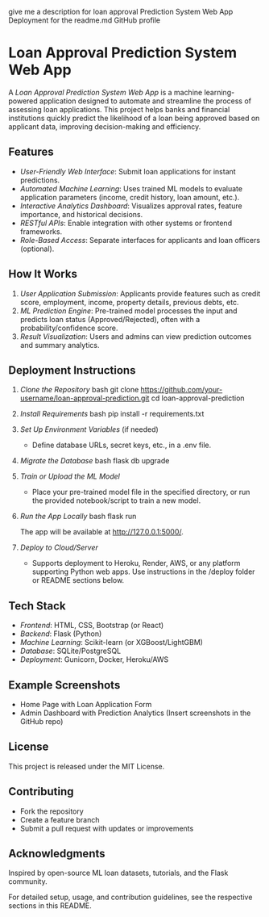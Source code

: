 
give me a description for loan approval Prediction System Web App Deployment for the readme.md GitHub profile

# Loan Approval Prediction System Web App

A *Loan Approval Prediction System Web App* is a machine learning-powered application designed to automate and streamline the process of assessing loan applications. This project helps banks and financial institutions quickly predict the likelihood of a loan being approved based on applicant data, improving decision-making and efficiency.

## Features

- *User-Friendly Web Interface*: Submit loan applications for instant predictions.
- *Automated Machine Learning*: Uses trained ML models to evaluate application parameters (income, credit history, loan amount, etc.).
- *Interactive Analytics Dashboard*: Visualizes approval rates, feature importance, and historical decisions.
- *RESTful APIs*: Enable integration with other systems or frontend frameworks.
- *Role-Based Access*: Separate interfaces for applicants and loan officers (optional).

## How It Works

1. *User Application Submission*: Applicants provide features such as credit score, employment, income, property details, previous debts, etc.
2. *ML Prediction Engine*: Pre-trained model processes the input and predicts loan status (Approved/Rejected), often with a probability/confidence score.
3. *Result Visualization*: Users and admins can view prediction outcomes and summary analytics.

## Deployment Instructions

1. *Clone the Repository*
   bash
   git clone https://github.com/your-username/loan-approval-prediction.git
   cd loan-approval-prediction
   
2. *Install Requirements*
   bash
   pip install -r requirements.txt
   
3. *Set Up Environment Variables* (if needed)
   - Define database URLs, secret keys, etc., in a .env file.
4. *Migrate the Database*
   bash
   flask db upgrade
   
5. *Train or Upload the ML Model*
   - Place your pre-trained model file in the specified directory, or run the provided notebook/script to train a new model.
6. *Run the App Locally*
   bash
   flask run
   
   The app will be available at http://127.0.0.1:5000/.

7. *Deploy to Cloud/Server*
   - Supports deployment to Heroku, Render, AWS, or any platform supporting Python web apps. Use instructions in the /deploy folder or README sections below.

## Tech Stack

- *Frontend*: HTML, CSS, Bootstrap (or React)
- *Backend*: Flask (Python)
- *Machine Learning*: Scikit-learn (or XGBoost/LightGBM)
- *Database*: SQLite/PostgreSQL
- *Deployment*: Gunicorn, Docker, Heroku/AWS

## Example Screenshots

- Home Page with Loan Application Form
- Admin Dashboard with Prediction Analytics (Insert screenshots in the GitHub repo)

## License

This project is released under the MIT License.

## Contributing

- Fork the repository
- Create a feature branch
- Submit a pull request with updates or improvements

## Acknowledgments

Inspired by open-source ML loan datasets, tutorials, and the Flask community.

For detailed setup, usage, and contribution guidelines, see the respective sections in this README.
